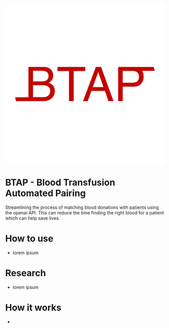 ![btap logo](assets/logo-filled.png)
# BTAP - Blood Transfusion Automated Pairing
Streamlining the process of matching blood donations with patients using the openai API. This can reduce the time finding the right blood for a patient which can help save lives.

# How to use
- lorem ipsum


# Research
- lorem ipsum

# How it works
- 